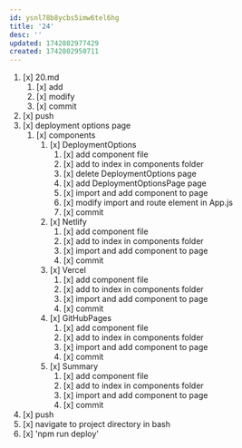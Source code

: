 ```yaml
---
id: ysnl78b8ycbs5imw6tel6hg
title: '24'
desc: ''
updated: 1742802977429
created: 1742802950711
---
```


1. [x] 20.md
    1. [x] add
    1. [x] modify
    1. [x] commit
1. [x] push
1. [x] deployment options page
    1. [x] components
        1. [x] DeploymentOptions
            1. [x] add component file
            1. [x] add to index in components folder
            1. [x] delete DeploymentOptions page
            1. [x] add DeploymentOptionsPage page
            1. [x] import and add component to page
            1. [x] modify import and route element in App.js
            1. [x] commit
        1. [x] Netlify
            1. [x] add component file
            1. [x] add to index in components folder
            1. [x] import and add component to page
            1. [x] commit
        1. [x] Vercel
            1. [x] add component file
            1. [x] add to index in components folder
            1. [x] import and add component to page
            1. [x] commit
        1. [x] GitHubPages
            1. [x] add component file
            1. [x] add to index in components folder
            1. [x] import and add component to page
            1. [x] commit
        1. [x] Summary
            1. [x] add component file
            1. [x] add to index in components folder
            1. [x] import and add component to page
            1. [x] commit
1. [x] push
1. [x] navigate to project directory in bash
1. [x] 'npm run deploy'